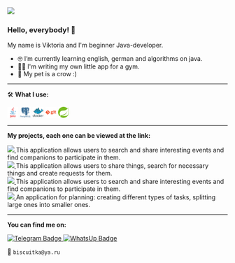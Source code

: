 <div id="header" align="left">
  <img src="https://media.giphy.com/media/k0ijJhqrUP4T2EvmJ1/giphy.gif" width="150"/>
</div>

### Hello, everybody! 🤗
  My name is Viktoria and I'm beginner Java-developer. 

- 🤓 I’m currently learning english, german and algorithms on java.
- 🤸‍♀️ I'm writing my own little app for a gym.
- 👻 My pet is a crow :)

___
🛠 __What I use:__
<p align="left">
<img src="https://raw.githubusercontent.com/devicons/devicon/master/icons/java/java-original-wordmark.svg" alt="java" width="25" height="25" />
<img src="https://raw.githubusercontent.com/devicons/devicon/master/icons/postgresql/postgresql-plain-wordmark.svg" alt="postgresql" width="25" height="25" />
<img src="https://raw.githubusercontent.com/devicons/devicon/master/icons/docker/docker-original-wordmark.svg" alt="docker" width="25" height="25" />
<img src="https://raw.githubusercontent.com/devicons/devicon/master/icons/git/git-plain-wordmark.svg" alt="git" width="25" height="25" />
<img src="https://raw.githubusercontent.com/devicons/devicon/master/icons/spring/spring-original.svg" alt="spring" width="25" height="25" />
</p>

--- 
__My projects, each one can be viewed at the link:__
<div id="badges">
<a href="https://github.com/biscuitka/java-explore-with-me">
  <img src="https://img.shields.io/badge/exploreWithMe -FF6347?style=for-the-badge"/>
</a>
This application allows users to search and share interesting events and find companions to participate in them.
</div>

<div id="badges">
<a href="https://github.com/biscuitka/java-shareit">
  <img src="https://img.shields.io/badge/shareIt -FFA500?style=for-the-badge"/>
</a>
This application allows users to share things, search for necessary things and create requests for them.
</div>

<div id="badges">
<a href="https://github.com/biscuitka/java-filmorate">
  <img src="https://img.shields.io/badge/filmorate -7B68EE?style=for-the-badge"/>
</a>
This application allows users to search and share interesting events and find companions to participate in them.
</div>

<div id="badges">
<a href="https://github.com/biscuitka/java-kanban">
  <img src="https://img.shields.io/badge/kanban -6495ED?style=for-the-badge"/>
</a>
An application for planning: creating different types of tasks, splitting large ones into smaller ones.
</div>

---
__You can find me on:__
<div id="badges">
<a href="https://t.me/biscuitka">
  <img src="https://img.shields.io/badge/Telegram-blue?style=for-the-badge&logo=telegram&logoColor=white" alt="Telegram Badge"/>
</a>
<a href="https://wa.me/79312182948">
  <img src="https://img.shields.io/badge/WhatsApp-green?style=for-the-badge&logo=whatsapp&logoColor=white" alt="WhatsUp Badge"/>
</a>
</div>

📧 `biscuitka@ya.ru`

